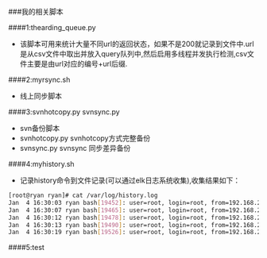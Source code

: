 ###我的相关脚本

####1:thearding_queue.py
* 该脚本可用来统计大量不同url的返回状态，如果不是200就记录到文件中.url是从csv文件中取出并放入query队列中,然后启用多线程并发执行检测,csv文件主要是由url对应的编号+url后缀.

####2:myrsync.sh  
* 线上同步脚本

####3:svnhotcopy.py  svnsync.py
* svn备份脚本
* svnhotcopy.py  svnhotcopy方式完整备份
* svnsync.py     svnsync 同步差异备份

####4:myhistory.sh
* 记录history命令到文件记录(可以通过elk日志系统收集),收集结果如下：
```BASH
[root@ryan ryan]# cat /var/log/history.log 
Jan  4 16:30:03 ryan bash[19452]: user=root, login=root, from=192.168.2.159, pwd=/root, command="ls"
Jan  4 16:30:07 ryan bash[19465]: user=root, login=root, from=192.168.2.159, pwd=/root, command="cat /var/log/history.log "
Jan  4 16:30:12 ryan bash[19478]: user=root, login=root, from=192.168.2.159, pwd=/root, command="pwd"
Jan  4 16:30:13 ryan bash[19490]: user=root, login=root, from=192.168.2.159, pwd=/, command="cd /"
Jan  4 16:30:19 ryan bash[19526]: user=root, login=root, from=192.168.2.159, pwd=/home/ryan, command="cd /home/ryan"
```
####5:test
